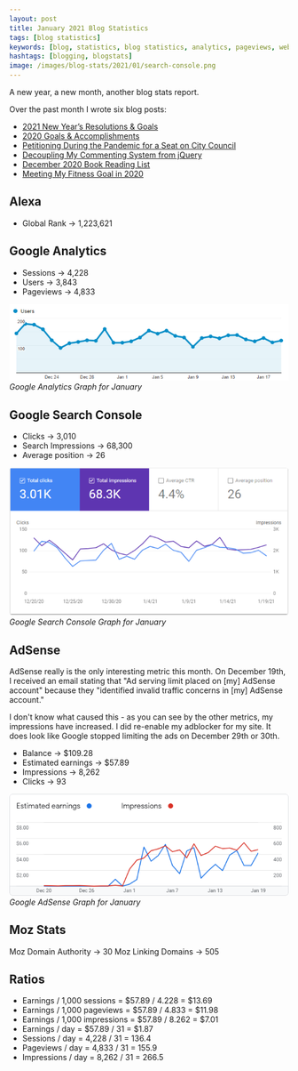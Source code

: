 ```yaml
---
layout: post
title: January 2021 Blog Statistics
tags: [blog statistics]
keywords: [blog, statistics, blog statistics, analytics, pageviews, webmaster, webmaster tools, alexa, google]
hashtags: [blogging, blogstats]
image: /images/blog-stats/2021/01/search-console.png
---
```


A new year, a new month, another blog stats report.

Over the past month I wrote six blog posts:

* [2021 New Year’s Resolutions & Goals](https://www.joehxblog.com/2021-new-years-resolutions-goals/)
* [2020 Goals & Accomplishments](https://www.joehxblog.com/2020-goals-accomplishments/)
* [Petitioning During the Pandemic for a Seat on City Council](https://www.joehxblog.com/petitioning-during-the-pandemic-for-a-seat-on-city-council/)
* [Decoupling My Commenting System from jQuery](https://www.joehxblog.com/decoupling-my-commenting-system-from-jquery/)
* [December 2020 Book Reading List](https://www.joehxblog.com/december-2020-book-reading-list/)
* [Meeting My Fitness Goal in 2020](https://www.joehxblog.com/meeting-my-fitness-goal-in-2020/)

## Alexa

* Global Rank &rarr; 1,223,621

## Google Analytics

* Sessions &rarr; 4,228
* Users &rarr; 3,843
* Pageviews &rarr; 4,833

![Google Analytics Graph for January](/images/blog-stats/2021/01/stats.png)
*Google Analytics Graph for January*

## Google Search Console

* Clicks &rarr; 3,010
* Search Impressions &rarr; 68,300
* Average position &rarr; 26

![Google Search Console Graph for January](/images/blog-stats/2021/01/search-console.png)
*Google Search Console Graph for January*

## AdSense

AdSense really is the only interesting metric this month. On December 19th, I received an email stating that "Ad serving limit placed on [my] AdSense account" because they "identified invalid traffic concerns in [my] AdSense account."

I don't know what caused this - as you can see by the other metrics, my impressions have increased. I did re-enable my adblocker for my site. It does look like Google stopped limiting the ads on December 29th or 30th.

* Balance &rarr; $109.28
* Estimated earnings &rarr; $57.89
* Impressions &rarr; 8,262
* Clicks &rarr; 93

![Google AdSense Graph for January](/images/blog-stats/2021/01/adsense.png)
*Google AdSense Graph for January*

## Moz Stats

Moz Domain Authority &rarr; 30
Moz Linking Domains &rarr; 505

## Ratios

* Earnings / 1,000 sessions = $57.89 / 4.228 = $13.69
* Earnings / 1,000 pageviews = $57.89 / 4.833 = $11.98
* Earnings / 1,000 impressions = $57.89 / 8.262 = $7.01
* Earnings / day = $57.89 / 31 = $1.87
* Sessions / day = 4,228 / 31 = 136.4
* Pageviews / day = 4,833 / 31 = 155.9
* Impressions / day = 8,262 / 31 = 266.5